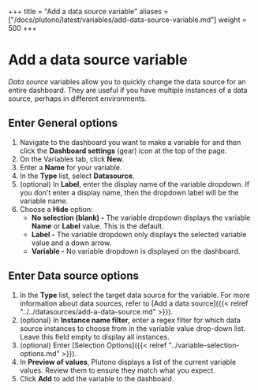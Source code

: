 +++
title = "Add a data source variable"
aliases = ["/docs/plutono/latest/variables/add-data-source-variable.md"]
weight = 500
+++

# Add a data source variable

_Data source_ variables allow you to quickly change the data source for an entire dashboard. They are useful if you have multiple instances of a data source, perhaps in different environments.

## Enter General options

1. Navigate to the dashboard you want to make a variable for and then click the **Dashboard settings** (gear) icon at the top of the page.
1. On the Variables tab, click **New**.
1. Enter a **Name** for your variable.
1. In the **Type** list, select **Datasource**.
1. (optional) In **Label**, enter the display name of the variable dropdown. If you don't enter a display name, then the dropdown label will be the variable name.
1. Choose a **Hide** option:
   - **No selection (blank) -** The variable dropdown displays the variable **Name** or **Label** value. This is the default.
   - **Label -** The variable dropdown only displays the selected variable value and a down arrow.
   - **Variable -** No variable dropdown is displayed on the dashboard.

## Enter Data source options

1. In the **Type** list, select the target data source for the variable. For more information about data sources, refer to [Add a data source]({{< relref "../../datasources/add-a-data-source.md" >}}).
1. (optional) In **Instance name filter**, enter a regex filter for which data source instances to choose from in the variable value drop-down list. Leave this field empty to display all instances.
1. (optional) Enter [Selection Options]({{< relref "../variable-selection-options.md" >}}).
1. In **Preview of values**, Plutono displays a list of the current variable values. Review them to ensure they match what you expect.
1. Click **Add** to add the variable to the dashboard.
